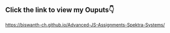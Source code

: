 ## Click the link to view my Ouputs👇
https://biswanth-ch.github.io/Advanced-JS-Assignments-Spektra-Systems/

